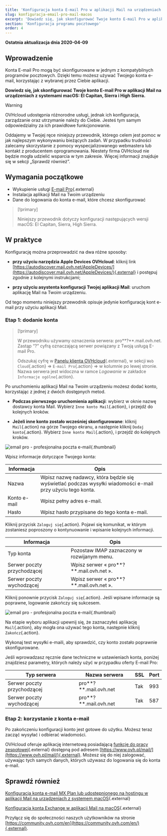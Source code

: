 ```yaml
---
title: 'Konfiguracja konta E-mail Pro w aplikacji Mail na urządzeniach z systemem macOS'
slug: konfiguracja-email-pro-mail-macos
excerpt: 'Dowiedz się, jak skonfigurować Twoje konto E-mail Pro w aplikacji Mail na urządzeniach z systemami macOS: El Capitan, Sierra i High Sierra'
section: 'Konfiguracja programu pocztowego'
order: 4
---
```


**Ostatnia aktualizacja dnia 2020-04-09**

## Wprowadzenie

Konta E-mail Pro mogą być skonfigurowane w jednym z kompatybilnych programów pocztowych. Dzięki temu możesz używać Twojego konta e-mail, korzystając z wybranej przez Ciebie aplikacji.

**Dowiedz się, jak skonfigurować Twoje konto E-mail Pro w aplikacji Mail na urządzeniach z systemami macOS: El Capitan, Sierra i High Sierra.**

> [!warning]
>
> OVHcloud udostępnia różnorodne usługi, jednak ich konfiguracja, zarządzanie oraz utrzymanie należy do Ciebie. Jesteś tym samym odpowiedzialny za ich prawidłowe funkcjonowanie.
> 
> Oddajemy w Twojej ręce niniejszy przewodnik, którego celem jest pomoc w jak najlepszym wykonywaniu bieżących zadań. W przypadku trudności zalecamy skorzystanie z pomocy wyspecjalizowanego webmastera lub kontakt z producentem oprogramowania. Niestety firma OVHcloud nie będzie mogła udzielić wsparcia w tym zakresie. Więcej informacji znajduje się w sekcji „Sprawdź również”.
> 

## Wymagania początkowe

- Wykupienie usługi [E-mail Pro](https://www.ovh.pl/emaile/email-pro/){.external}
- Instalacja aplikacji Mail na Twoim urządzeniu
- Dane do logowania do konta e-mail, które chcesz skonfigurować

> [!primary]
>
> Niniejszy przewodnik dotyczy konfiguracji następujących wersji macOS: El Capitan, Sierra, High Sierra.
>

## W praktyce

Konfigurację można przeprowadzić na dwa różne sposoby:

- **przy użyciu narzędzia Apple Devices OVHcloud**: kliknij link [https://autodiscover.mail.ovh.net/AppleDevices/](https://autodiscover.mail.ovh.net/AppleDevices/){.external} i postępuj zgodnie z kolejnymi instrukcjami;

- **przy użyciu asystenta konfiguracji Twojej aplikacji Mail**: uruchom aplikację Mail na Twoim urządzeniu.

Od tego momentu niniejszy przewodnik opisuje jedynie konfigurację kont e-mail przy użyciu aplikacji Mail.

### Etap 1: dodanie konta

> [!primary]
>
> W przewodniku używamy oznaczenia serwera: pro**?**.mail.ovh.net. Zastąp “?” cyfrą oznaczającą serwer powiązany z Twoją usługą E-mail Pro.
> 
> Odszukaj cyfrę w [Panelu klienta OVHcloud](https://www.ovh.com/auth/?action=gotomanager&from=https://www.ovh.pl/&ovhSubsidiary=pl){.external}, w sekcji `Web Cloud`{.action} =>  `E-mail Pro`{.action} => w kolumnie po lewej stronie. Nazwa serwera jest widoczna w ramce *Logowanie* w zakładce `Informacje ogólne`{.action}.
>

Po uruchomieniu aplikacji Mail na Twoim urządzeniu możesz dodać konto, korzystając z jednej z dwóch dostępnych metod.

- **Podczas pierwszego uruchomienia aplikacji**: wybierz w oknie nazwę dostawcy konta Mail. Wybierz `Inne konto Mail`{.action}, i przejdź do kolejnych kroków.

- **Jeżeli inne konto zostało wcześniej skonfigurowane**: kliknij `Mail`{.action} na górze Twojego ekranu, a następnie kliknij `Dodaj konto`{.action}. Wybierz `Inne konto Mail`{.action}, i przejdź do kolejnych kroków.

![email pro - profesjonalna poczta e-mail](images/configuration-mail-sierra-step1.png){.thumbnail}

Wpisz informacje dotyczące Twojego konta:

|Informacja|Opis|  
|---|---|  
|Nazwa|Wpisz nazwę nadawcy, która będzie się wyświetlać podczas wysyłki wiadomości e-mail przy użyciu tego konta.| 
|Konto e-mail|Wpisz pełny adres e-mail.| 
|Hasło|Wpisz hasło przypisane do tego konta e-mail.|  

Kliknij przycisk `Zaloguj się`{.action}. Pojawi się komunikat, w którym zostaniesz poproszony o kontynuowanie i wpisanie kolejnych informacji.

|Informacja|Opis|  
|---|---|  
|Typ konta|Pozostaw IMAP zaznaczony w rozwijanym menu.| 
|Serwer poczty przychodzącej|Wpisz serwer « pro**?**.mail.ovh.net ».| 
|Serwer poczty wychodzącej|Wpisz serwer « pro**?**.mail.ovh.net ».|  

Kliknij ponownie przycisk `Zaloguj się`{.action}. Jeśli wpisane informacje są poprawne, logowanie zakończy się sukcesem.

![email pro - profesjonalna poczta e-mail](images/configuration-mail-sierra-step2.png){.thumbnail}

Na etapie wyboru aplikacji upewnij się, że zaznaczyłeś aplikację `Mail`{.action}, aby mogła ona używać tego konta, następnie kliknij `Zakończ`{.action}.

Wykonaj test wysyłki e-maili, aby sprawdzić, czy konto zostało poprawnie skonfigurowane.

Jeśli wprowadzasz ręcznie dane techniczne w ustawieniach konta, poniżej znajdziesz parametry, których należy użyć w przypadku oferty E-mail Pro:

|Typ serwera|Nazwa serwera|SSL|Port|
|---|---|---|---|
|Serwer poczty przychodzącej|pro**?**.mail.ovh.net|Tak|993|
|Serwer poczty wychodzącej|pro**?**.mail.ovh.net|Tak|587|

### Etap 2: korzystanie z konta e-mail

Po zakończeniu konfiguracji konto jest gotowe do użytku. Możesz teraz zacząć wysyłać i odbierać wiadomości.

OVHcloud oferuje aplikację internetową posiadającą [funkcje do pracy zespołowej](https://www.ovh.pl/emaile/){.external} dostępną pod adresem [https://www.ovh.pl/mail/](https://www.ovh.pl/mail/){.external}. Możesz się do niej zalogować, używając tych samych danych, których używasz do logowania się do konta e-mail. 

## Sprawdź również

[Konfiguracja konta e-mail MX Plan lub udostępnionego na hostingu w aplikacji Mail na urządzeniach z systemem macOS](https://docs.ovh.com/pl/emails/konfiguracja-mail-macos/){.external}

[Konfiguracja konta Exchange w aplikacji Mail na macOS](https://docs.ovh.com/pl/microsoft-collaborative-solutions/konfiguracja-mail-macos/){.external}

Przyłącz się do społeczności naszych użytkowników na stronie [https://community.ovh.com/en](https://community.ovh.com/en/){.external}.